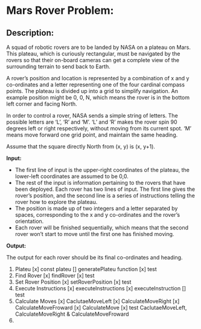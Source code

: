# Mars Rover Problem:

## Description:

A squad of robotic rovers are to be landed by NASA on a plateau on Mars. This plateau, which is curiously rectangular, must be navigated by the rovers so that their on-board cameras can get a complete view of the surrounding terrain to send back to Earth.

A rover’s position and location is represented by a combination of x and y co-ordinates and a letter representing one of the four cardinal compass points. The plateau is divided up into a grid to simplify navigation. An example position might be 0, 0, N, which means the rover is in the bottom left corner and facing North.

In order to control a rover, NASA sends a simple string of letters. The possible letters are ‘L’, ‘R’ and ‘M’. ‘L’ and ‘R’ makes the rover spin 90 degrees left or right respectively, without moving from its current spot. ‘M’ means move forward one grid point, and maintain the same heading.

Assume that the square directly North from (x, y) is (x, y+1).

**Input:** 

- The first line of input is the upper-right coordinates of the plateau, the lower-left coordinates are assumed to be 0,0.
- The rest of the input is information pertaining to the rovers that have been deployed. Each rover has two lines of input. The first line gives the rover’s position, and the second line is a series of instructions telling the rover how to explore the plateau.
- The position is made up of two integers and a letter separated by spaces, corresponding to the x and y co-ordinates and the rover’s orientation.
- Each rover will be finished sequentially, which means that the second rover won’t start to move until the first one has finished moving.

**Output:**

The output for each rover should be its final co-ordinates and heading.


1.  Plateu
 [x] const plateu
 [] generatePlateu function
 [x] test
2. Find Rover
 [x] findRover
 [x] test
3. Set Rover Position
 [x] setRoverPosition
 [x] test
4. Execute Instructions
 [x] executeInstructions
 [x] executeInstruction
 [] test
5. Calculate Moves
 [x] CaclutaeMoveLeft
 [x] CalculateMoveRight
 [x] CalculateMoveFroward
 [x] CalculateMove
 [x] test CaclutaeMoveLeft,  CalculateMoveRight & CalculateMoveFroward
6. 